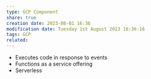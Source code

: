 ```yaml
---
type: GCP Component 
share: true
creation date: 2023-08-01 16:36
modification date: Tuesday 1st August 2023 16:36:16
tags: GCP
related:
---
```

- Executes code in response to events
- Functions as a service offering
- Serverless